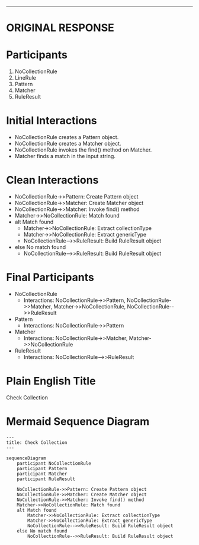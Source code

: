 ----
# ORIGINAL RESPONSE 
# Participants

1. NoCollectionRule
2. LineRule
3. Pattern
4. Matcher
5. RuleResult

# Initial Interactions

- NoCollectionRule creates a Pattern object.
- NoCollectionRule creates a Matcher object.
- NoCollectionRule invokes the find() method on Matcher.
- Matcher finds a match in the input string.

# Clean Interactions

- NoCollectionRule->>Pattern: Create Pattern object
- NoCollectionRule->>Matcher: Create Matcher object
- NoCollectionRule->>Matcher: Invoke find() method
- Matcher->>NoCollectionRule: Match found
- alt Match found
    - Matcher->>NoCollectionRule: Extract collectionType
    - Matcher->>NoCollectionRule: Extract genericType
    - NoCollectionRule-->>RuleResult: Build RuleResult object
- else No match found
    - NoCollectionRule-->>RuleResult: Build RuleResult object

# Final Participants

- NoCollectionRule
  - Interactions: NoCollectionRule->>Pattern, NoCollectionRule->>Matcher, Matcher->>NoCollectionRule, NoCollectionRule-->>RuleResult
- Pattern
  - Interactions: NoCollectionRule->>Pattern
- Matcher
  - Interactions: NoCollectionRule->>Matcher, Matcher->>NoCollectionRule
- RuleResult
  - Interactions: NoCollectionRule-->>RuleResult

# Plain English Title

Check Collection

# Mermaid Sequence Diagram

```mermaid
---
title: Check Collection
---

sequenceDiagram
    participant NoCollectionRule
    participant Pattern
    participant Matcher
    participant RuleResult

    NoCollectionRule->>Pattern: Create Pattern object
    NoCollectionRule->>Matcher: Create Matcher object
    NoCollectionRule->>Matcher: Invoke find() method
    Matcher->>NoCollectionRule: Match found
    alt Match found
        Matcher->>NoCollectionRule: Extract collectionType
        Matcher->>NoCollectionRule: Extract genericType
        NoCollectionRule-->>RuleResult: Build RuleResult object
    else No match found
        NoCollectionRule-->>RuleResult: Build RuleResult object
```
